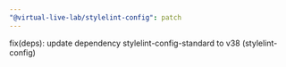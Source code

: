```yaml
---
"@virtual-live-lab/stylelint-config": patch
---
```


fix(deps): update dependency stylelint-config-standard to v38 (stylelint-config)
